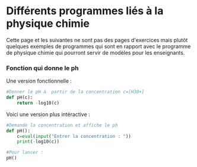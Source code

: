 # Différents programmes liés à la physique chimie

Cette page et les suivantes ne sont pas des pages d'exercices mais plutôt quelques exemples de programmes qui sont en rapport avec le programme de physique chimie qui pourront servir de modèles pour les enseignants.

### Fonction qui donne le ph

Une version fonctionnelle :

```python
#Donner le pH à  partir de la concentration c=[H30+]
def pH(c):
    return -log10(c)
```

Voici une version plus intéractive :

```python
#Demande la concentration et affiche le ph
def pH():
    c=eval(input("Entrer la concentration : "))
    print(-log10(c))

#Pour lancer :
pH()
```

